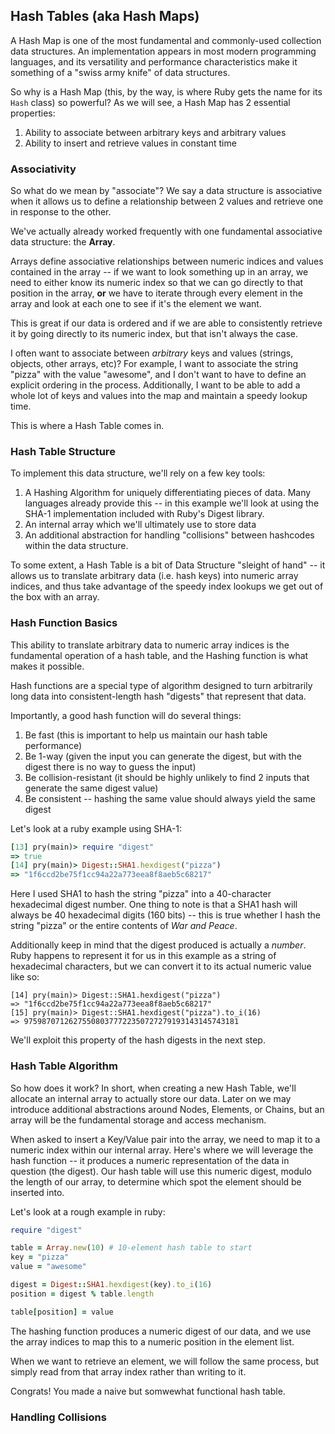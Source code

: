 ## Hash Tables (aka Hash Maps)

A Hash Map is one of the most fundamental and commonly-used
collection data structures. An implementation appears in most
modern programming languages, and its versatility and performance
characteristics make it something of a "swiss army knife" of
data structures.

So why is a Hash Map (this, by the way, is where Ruby gets the name for its `Hash` class)
so powerful? As we will see, a Hash Map has 2 essential properties:

1. Ability to associate between arbitrary keys and arbitrary values
2. Ability to insert and retrieve values in constant time

### Associativity

So what do we mean by "associate"? We say a data structure
is associative when it allows us to define a relationship
between 2 values and retrieve one in response to the other.

We've actually already worked frequently with one fundamental
associative data structure: the __Array__.

Arrays define associative relationships between numeric indices and values contained in
the array -- if we want to look something up in an array,
we need to either know its numeric index so that we can go
directly to that position in the array, __or__ we have to
iterate through every element in the array and look at
each one to see if it's the element we want.

This is great if our data is ordered and if we are able to
consistently retrieve it by going directly to its numeric
index, but that isn't always the case.

I often want to associate between _arbitrary_ keys
and values (strings, objects, other arrays, etc)? For example, I want
to associate the string "pizza" with the value "awesome",
and I don't want to have to define an explicit ordering
in the process. Additionally, I want to be able to add a whole lot of keys and
values into the map and maintain a speedy lookup time.

This is where a Hash Table comes in.

### Hash Table Structure

To implement this data structure, we'll rely on a few key
tools:

1. A Hashing Algorithm for uniquely differentiating pieces of data.
Many languages already provide this -- in this example we'll look at
using the SHA-1 implementation included with Ruby's Digest library.
2. An internal array which we'll ultimately use to store data
3. An additional abstraction for handling "collisions" between
hashcodes within the data structure.

To some extent, a Hash Table is a bit of Data Structure "sleight of hand"
-- it allows us to translate arbitrary data (i.e. hash keys) into
numeric array indices, and thus take advantage of the speedy
index lookups we get out of the box with an array.

### Hash Function Basics

This ability to translate arbitrary data to numeric array
indices is the fundamental operation of a hash table, and
the Hashing function is what makes it possible.

Hash functions are a special type of algorithm designed
to turn arbitrarily long data into consistent-length
hash "digests" that represent that data.

Importantly, a good hash function will do several things:

1. Be fast (this is important to help us maintain our hash table performance)
2. Be 1-way (given the input you can generate the digest, but with the digest
there is no way to guess the input)
3. Be collision-resistant (it should be highly unlikely to find 2 inputs that
generate the same digest value)
4. Be consistent -- hashing the same value should always yield the same digest

Let's look at a ruby example using SHA-1:

```ruby
[13] pry(main)> require "digest"
=> true
[14] pry(main)> Digest::SHA1.hexdigest("pizza")
=> "1f6ccd2be75f1cc94a22a773eea8f8aeb5c68217"
```

Here I used SHA1 to hash the string "pizza" into a 40-character hexadecimal
digest number. One thing to note is that a SHA1 hash will always be 40 hexadecimal
digits (160 bits) -- this is true whether I hash the string "pizza" or the
entire contents of _War and Peace_.

Additionally keep in mind that the digest produced is actually a _number_. Ruby
happens to represent it for us in this example as a string of hexadecimal
characters, but we can convert it to its actual numeric value like so:

```
[14] pry(main)> Digest::SHA1.hexdigest("pizza")
=> "1f6ccd2be75f1cc94a22a773eea8f8aeb5c68217"
[15] pry(main)> Digest::SHA1.hexdigest("pizza").to_i(16)
=> 975987071262755080377722350727279193143145743181
```

We'll exploit this property of the hash digests in the next step.

### Hash Table Algorithm

So how does it work? In short, when creating a new Hash Table, we'll
allocate an internal array to actually store our data. Later on
we may introduce additional abstractions around Nodes, Elements, or Chains,
but an array will be the fundamental storage and access mechanism.

When asked to insert a Key/Value pair into the array, we need to
map it to a numeric index within our internal array. Here's where
we will leverage the hash function -- it produces a numeric
representation of the data in question (the digest). Our hash
table will use this numeric digest, modulo the length of our
array, to determine which spot the element should be inserted into.

Let's look at a rough example in ruby:

```ruby
require "digest"

table = Array.new(10) # 10-element hash table to start
key = "pizza"
value = "awesome"

digest = Digest::SHA1.hexdigest(key).to_i(16)
position = digest % table.length

table[position] = value
```

The hashing function produces a numeric digest of our data,
and we use the array indices to map this to a numeric
position in the element list.

When we want to retrieve an element, we will follow the same
process, but simply read from that array index rather
than writing to it.

Congrats! You made a naive but somwewhat functional hash table.

### Handling Collisions
